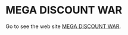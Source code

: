 # MEGA DISCOUNT WAR

 Go to see the web site [MEGA DISCOUNT WAR](https://gentle-hamster-a2248f.netlify.app/).



